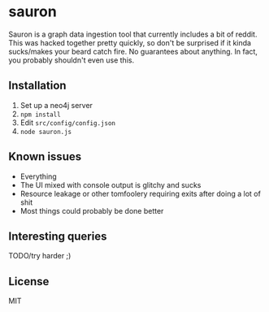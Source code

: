 # sauron

Sauron is a graph data ingestion tool that currently includes a bit of reddit. This was hacked together pretty quickly, so don't be surprised if it kinda sucks/makes your beard catch fire. No guarantees about anything. In fact, you probably shouldn't even use this.

## Installation

1. Set up a neo4j server
2. `npm install`
3. Edit `src/config/config.json`
4. `node sauron.js`

## Known issues

* Everything
* The UI mixed with console output is glitchy and sucks
* Resource leakage or other tomfoolery requiring exits after doing a lot of shit
* Most things could probably be done better

## Interesting queries

TODO/try harder ;)

## License

MIT